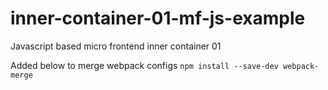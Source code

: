 # inner-container-01-mf-js-example

Javascript based micro frontend inner container 01

Added below to merge webpack configs
`npm install --save-dev webpack-merge`
